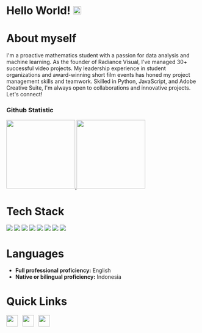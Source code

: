 # Hello World! <img src="https://raw.githubusercontent.com/MartinHeinz/MartinHeinz/master/wave.gif" height="21">

<a href="[https://www.linkedin.com/in/muhammadrusqi/]"></a>
# About myself
I'm a proactive mathematics student with a passion for data analysis and machine learning. 
As the founder of Radiance Visual, I've managed 30+ successful video projects. 
My leadership experience in student organizations and award-winning short film events has honed my project management skills and teamwork. 
Skilled in Python, JavaScript, and Adobe Creative Suite, I'm always open to collaborations and innovative projects. Let's connect!

### Github Statistic
<p align="left">
<a href="https://github.com/jauzazchri">
  <img height="180em" src="https://github-readme-stats-eight-theta.vercel.app/api?username=rusqi&show_icons=true&theme=algolia&include_all_commits=true&count_private=true"/>
  <img height="180em" src="https://github-readme-stats-eight-theta.vercel.app/api/top-langs/?username=rusqi&layout=compact&langs_count=8&theme=algolia"/>
</a>
</p>

# Tech Stack
<img src="https://img.shields.io/badge/HTML5-E34F26?style=for-the-badge&logo=html5&logoColor=white"> <img  src="https://img.shields.io/badge/CSS3-1572B6?style=for-the-badge&logo=css3&logoColor=white"> <img  src="https://img.shields.io/badge/JavaScript-F7DF1E?style=for-the-badge&logo=javascript&logoColor=black"> <img  src="https://img.shields.io/badge/React-20232A?style=for-the-badge&logo=react&logoColor=61DAFB">
<img src="https://img.shields.io/badge/Python-ffd340?style=for-the-badge&logo=python&logoColor=black"> <img src="https://img.shields.io/badge/c-%2300599C.svg?style=for-the-badge&logo=c&logoColor=white"> <img src="https://img.shields.io/badge/c++-%2300599C.svg?style=for-the-badge&logo=c%2B%2B&logoColor=white"> <img src= "https://img.shields.io/badge/typescript-%23007ACC.svg?style=for-the badge&logo=typescript&logoColor=white"> 

# Languages
- <strong>Full professional proficiency:</strong> English
- <strong>Native or bilingual proficiency:</strong> Indonesia

# Quick Links

<a href="https://www.linkedin.com/in/muhammadrusqi/"><img height="30" src="https://github.com/anirudhbelwadi/anirudhbelwadi/blob/master/images/linkedin.png"></a>&nbsp;&nbsp;
<a href="mailto:muhammadrusqi10@gmail.com"><img height="30" src="https://github.com/anirudhbelwadi/anirudhbelwadi/blob/master/images/email.png"></a>&nbsp;&nbsp;
<a href="https://www.instagram.com/muhammad_rusqi/"><img height="30" src="https://github.com/anirudhbelwadi/anirudhbelwadi/blob/master/images/insta.png"></a>&nbsp;&nbsp;
